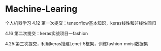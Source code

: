 # Machine-Learing
个人机器学习
4.12 第一次提交：tensorflow基本知识，keras线性和非线性回归

4.16 第二次提交：keras实战项目一fashion

4.25:第三次提交，利用keras搭建Lenet-5框架，训练fashion-mnist数据集
